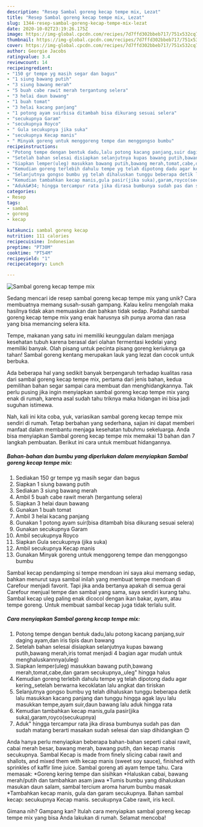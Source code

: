 ```yaml
---
description: "Resep Sambal goreng kecap tempe mix, Lezat"
title: "Resep Sambal goreng kecap tempe mix, Lezat"
slug: 1344-resep-sambal-goreng-kecap-tempe-mix-lezat
date: 2020-10-02T23:19:26.175Z
image: https://img-global.cpcdn.com/recipes/7d7ffd302bbeb717/751x532cq70/sambal-goreng-kecap-tempe-mix-foto-resep-utama.jpg
thumbnail: https://img-global.cpcdn.com/recipes/7d7ffd302bbeb717/751x532cq70/sambal-goreng-kecap-tempe-mix-foto-resep-utama.jpg
cover: https://img-global.cpcdn.com/recipes/7d7ffd302bbeb717/751x532cq70/sambal-goreng-kecap-tempe-mix-foto-resep-utama.jpg
author: Georgie Jacobs
ratingvalue: 3.4
reviewcount: 14
recipeingredient:
- "150 gr tempe yg masih segar dan bagus"
- "1 siung bawang putih"
- "3 siung bawang merah"
- "5 buah cabe rawit merah tergantung selera"
- "3 helai daun bawang"
- "1 buah tomat"
- "3 helai kacang panjang"
- "1 potong ayam suirbisa ditambah bisa dikurang sesuai selera"
- "secukupnya Garam"
- "secukupnya Royco"
- " Gula secukupnya jika suka"
- "secukupnya Kecap manis"
- " Minyak goreng untuk menggoreng tempe dan menggongso bumbu"
recipeinstructions:
- "Potong tempe dengan bentuk dadu,lalu potong kacang panjang,suir daging ayam,dan iris tipis daun bawang"
- "Setelah bahan selesai disiapkan selanjutnya kupas bawang putih,bawang merah,iris tomat menjadi 4 bagian agar mudah untuk menghaluskannnya(uleg)"
- "Siapkan lemper(uleg) masukkan bawang putih,bawang merah,tomat,cabe,dan garam secukupnya,,uleg&#34; hingga halus"
- "Kemudian goreng terlebih dahulu tempe yg telah dipotong dadu agar kering,,setelah berwarna kecoklatan lalu angkat dan tiriskan"
- "Selanjutnya gongso bumbu yg telah dihaluskan tunggu beberapa detik lalu masukkan kacang panjang dan tunggu hingga agak layu lalu masukkan tempe,ayam suir,daun bawang lalu aduk hingga rata"
- "Kemudian tambahkan kecap manis,gula pasir(jika suka),garam,royco(secukupnya)"
- "Aduk&#34; hingga tercampur rata jika dirasa bumbunya sudah pas dan sudah matang berarti masakan sudah selesai dan siap dihidangkan 😊"
categories:
- Resep
tags:
- sambal
- goreng
- kecap

katakunci: sambal goreng kecap 
nutrition: 111 calories
recipecuisine: Indonesian
preptime: "PT30M"
cooktime: "PT54M"
recipeyield: "1"
recipecategory: Lunch

---
```



![Sambal goreng kecap tempe mix](https://img-global.cpcdn.com/recipes/7d7ffd302bbeb717/751x532cq70/sambal-goreng-kecap-tempe-mix-foto-resep-utama.jpg)

Sedang mencari ide resep sambal goreng kecap tempe mix yang unik? Cara membuatnya memang susah-susah gampang. Kalau keliru mengolah maka hasilnya tidak akan memuaskan dan bahkan tidak sedap. Padahal sambal goreng kecap tempe mix yang enak harusnya sih punya aroma dan rasa yang bisa memancing selera kita.

Tempe, makanan yang satu ini memiliki keunggulan dalam menjaga kesehatan tubuh karena berasal dari olahan fermentasi kedelai yang memiliki banyak. Olah pisang untuk pecinta pisang goreng keriuknya ga tahan! Sambal goreng kentang merupakan lauk yang lezat dan cocok untuk berbuka.

Ada beberapa hal yang sedikit banyak berpengaruh terhadap kualitas rasa dari sambal goreng kecap tempe mix, pertama dari jenis bahan, kedua pemilihan bahan segar sampai cara membuat dan menghidangkannya. Tak perlu pusing jika ingin menyiapkan sambal goreng kecap tempe mix yang enak di rumah, karena asal sudah tahu triknya maka hidangan ini bisa jadi suguhan istimewa.


Nah, kali ini kita coba, yuk, variasikan sambal goreng kecap tempe mix sendiri di rumah. Tetap berbahan yang sederhana, sajian ini dapat memberi manfaat dalam membantu menjaga kesehatan tubuhmu sekeluarga. Anda bisa menyiapkan Sambal goreng kecap tempe mix memakai 13 bahan dan 7 langkah pembuatan. Berikut ini cara untuk membuat hidangannya.

<!--inarticleads1-->

##### Bahan-bahan dan bumbu yang diperlukan dalam menyiapkan Sambal goreng kecap tempe mix:

1. Sediakan 150 gr tempe yg masih segar dan bagus
1. Siapkan 1 siung bawang putih
1. Sediakan 3 siung bawang merah
1. Ambil 5 buah cabe rawit merah (tergantung selera)
1. Siapkan 3 helai daun bawang
1. Gunakan 1 buah tomat
1. Ambil 3 helai kacang panjang
1. Gunakan 1 potong ayam suir(bisa ditambah bisa dikurang sesuai selera)
1. Gunakan secukupnya Garam
1. Ambil secukupnya Royco
1. Siapkan  Gula secukupnya (jika suka)
1. Ambil secukupnya Kecap manis
1. Gunakan  Minyak goreng untuk menggoreng tempe dan menggongso bumbu


Sambal kecap pendamping si tempe mendoan ini saya akui memang sedap, bahkan menurut saya sambal inilah yang membuat tempe mendoan di Carefour menjadi favorit. Tapi jika anda bertanya apakah di semua gerai Carefour menjual tempe dan sambal yang sama, saya sendiri kurang tahu. Sambal kecap uleg paling enak dicocol dengan ikan bakar, ayam, atau tempe goreng. Untuk membuat sambal kecap juga tidak terlalu sulit. 

<!--inarticleads2-->

##### Cara menyiapkan Sambal goreng kecap tempe mix:

1. Potong tempe dengan bentuk dadu,lalu potong kacang panjang,suir daging ayam,dan iris tipis daun bawang
1. Setelah bahan selesai disiapkan selanjutnya kupas bawang putih,bawang merah,iris tomat menjadi 4 bagian agar mudah untuk menghaluskannnya(uleg)
1. Siapkan lemper(uleg) masukkan bawang putih,bawang merah,tomat,cabe,dan garam secukupnya,,uleg&#34; hingga halus
1. Kemudian goreng terlebih dahulu tempe yg telah dipotong dadu agar kering,,setelah berwarna kecoklatan lalu angkat dan tiriskan
1. Selanjutnya gongso bumbu yg telah dihaluskan tunggu beberapa detik lalu masukkan kacang panjang dan tunggu hingga agak layu lalu masukkan tempe,ayam suir,daun bawang lalu aduk hingga rata
1. Kemudian tambahkan kecap manis,gula pasir(jika suka),garam,royco(secukupnya)
1. Aduk&#34; hingga tercampur rata jika dirasa bumbunya sudah pas dan sudah matang berarti masakan sudah selesai dan siap dihidangkan 😊


Anda hanya perlu menyiapkan beberapa bahan-bahan seperti cabai rawit, cabai merah besar, bawang merah, bawang putih, dan kecap manis secukupnya. Sambal Kecap is made from finely slicing cabai rawit and shallots, and mixed them with kecap manis (sweet soy sauce), finished with sprinkles of kaffir lime juice. Sambal goreng ati ayam tempe tahu. Cara memasak: *Goreng kering tempe dan sisihkan *Haluskan cabai, bawang merah/putih dan tambahkan asam jawa *Tumis bumbu yang dihaluskan masukan daun salam, sambal tercium aroma harum bumbu masak *Tambahkan kecap manis, gula dan garam secukupnya. Bahan sambal kecap: secukupnya Kecap manis. secukupnya Cabe rawit, iris kecil. 

Gimana nih? Gampang kan? Itulah cara menyiapkan sambal goreng kecap tempe mix yang bisa Anda lakukan di rumah. Selamat mencoba!
